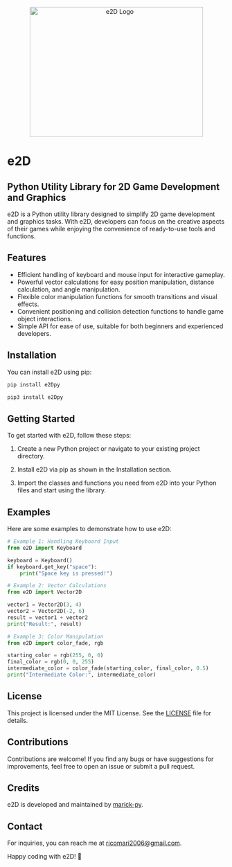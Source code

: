 <p align="center">
  <img src="e2D_logo.png" alt="e2D Logo" width="400" height="300">
</p>

# e2D
## Python Utility Library for 2D Game Development and Graphics

e2D is a Python utility library designed to simplify 2D game development and graphics tasks. With e2D, developers can focus on the creative aspects of their games while enjoying the convenience of ready-to-use tools and functions.

## Features

- Efficient handling of keyboard and mouse input for interactive gameplay.
- Powerful vector calculations for easy position manipulation, distance calculation, and angle manipulation.
- Flexible color manipulation functions for smooth transitions and visual effects.
- Convenient positioning and collision detection functions to handle game object interactions.
- Simple API for ease of use, suitable for both beginners and experienced developers.

## Installation

You can install e2D using pip:

```bash
pip install e2Dpy
```
```bash
pip3 install e2Dpy
```

## Getting Started

To get started with e2D, follow these steps:

1. Create a new Python project or navigate to your existing project directory.

2. Install e2D via pip as shown in the Installation section.

3. Import the classes and functions you need from e2D into your Python files and start using the library.

## Examples

Here are some examples to demonstrate how to use e2D:

```python
# Example 1: Handling Keyboard Input
from e2D import Keyboard

keyboard = Keyboard()
if keyboard.get_key("space"):
    print("Space key is pressed!")

# Example 2: Vector Calculations
from e2D import Vector2D

vector1 = Vector2D(3, 4)
vector2 = Vector2D(-2, 6)
result = vector1 + vector2
print("Result:", result)

# Example 3: Color Manipulation
from e2D import color_fade, rgb

starting_color = rgb(255, 0, 0)
final_color = rgb(0, 0, 255)
intermediate_color = color_fade(starting_color, final_color, 0.5)
print("Intermediate Color:", intermediate_color)
```

## License

This project is licensed under the MIT License. See the [LICENSE](LICENSE) file for details.

## Contributions

Contributions are welcome! If you find any bugs or have suggestions for improvements, feel free to open an issue or submit a pull request.

## Credits

e2D is developed and maintained by [marick-py](https://github.com/marick-py).

## Contact

For inquiries, you can reach me at [ricomari2006@gmail.com](mailto:ricomari2006@gmail.com).

Happy coding with e2D! 🚀
